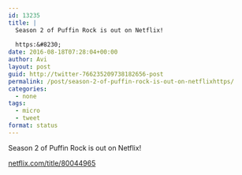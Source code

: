 ```yaml
---
id: 13235
title: |
  Season 2 of Puffin Rock is out on Netflix!
  
  https:&#8230;
date: 2016-08-18T07:28:04+00:00
author: Avi
layout: post
guid: http://twitter-766235209738182656-post
permalink: /post/season-2-of-puffin-rock-is-out-on-netflixhttps/
categories:
  - none
tags:
  - micro
  - tweet
format: status
---
```

Season 2 of Puffin Rock is out on Netflix!

[netflix.com/title/80044965](https://www.netflix.com/title/80044965)